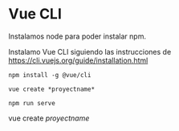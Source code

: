 # Vue	CLI

Instalamos node para poder instalar npm.

Instalamo Vue CLI siguiendo las instrucciones de https://cli.vuejs.org/guide/installation.html

```
npm install -g @vue/cli

vue create *proyectname*

npm run serve
```

vue create *proyectname*
